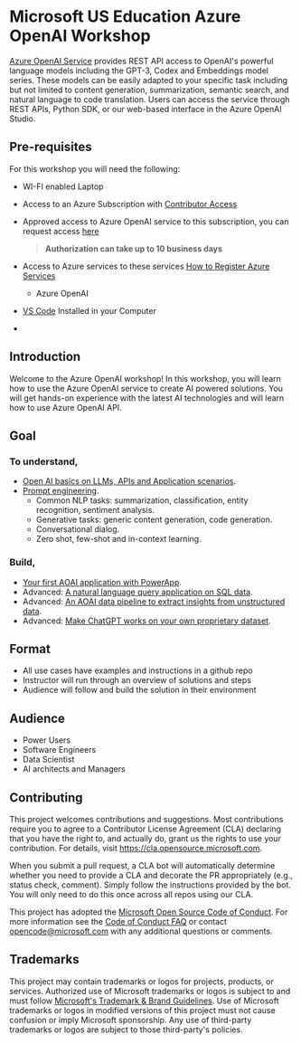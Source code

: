 # Microsoft US Education Azure OpenAI Workshop 

[Azure OpenAI Service](https://learn.microsoft.com/en-us/azure/cognitive-services/openai/overview) provides REST API access to OpenAI's powerful language models including the GPT-3, Codex and Embeddings model series. These models can be easily adapted to your specific task including but not limited to content generation, summarization, semantic search, and natural language to code translation. Users can access the service through REST APIs, Python SDK, or our web-based interface in the Azure OpenAI Studio.

## Pre-requisites

For this workshop you will need the following:

- WI-FI enabled Laptop
- Access to an Azure Subscription with [Contributor Access](https://learn.microsoft.com/en-us/azure/role-based-access-control/role-assignments-steps)
- Approved access to Azure OpenAI service to this subscription, you can request access [here](https://customervoice.microsoft.com/Pages/ResponsePage.aspx?id=v4j5cvGGr0GRqy180BHbR7en2Ais5pxKtso_Pz4b1_xUOFA5Qk1UWDRBMjg0WFhPMkIzTzhKQ1dWNyQlQCN0PWcu)

  > **Authorization can take up to 10 business days**

- Access to Azure services to these services [How to Register Azure Services](https://learn.microsoft.com/en-us/azure/azure-resource-manager/management/resource-providers-and-types)
  - Azure OpenAI
- [VS Code](https://code.visualstudio.com/download) Installed in your Computer
- 

## Introduction

Welcome to the Azure OpenAI workshop! In this workshop, you will learn how to use the Azure OpenAI service to create AI powered solutions. You will get hands-on experience with the latest AI technologies and will learn how to use Azure OpenAI API. 

## Goal

### To understand,

- [Open AI basics on LLMs, APIs and Application scenarios](https://learn.microsoft.com/en-us/azure/cognitive-services/openai/concepts/models).
- [Prompt engineering](https://github.com/microsoft/OpenAIWorkshop/tree/main/scenarios/prompt_engineering).
  - Common NLP tasks: summarization, classification, entity recognition, sentiment analysis.
  - Generative tasks: generic content generation, code generation.
  - Conversational dialog.
  - Zero shot, few-shot and in-context learning.

### Build,

- [Your first AOAI application with PowerApp](https://github.com/microsoft/OpenAIWorkshop/tree/main/scenarios/powerapp_and_python).
- Advanced: [A natural language query application on SQL data](https://github.com/microsoft/OpenAIWorkshop/tree/main/scenarios/natural_language_query).
- Advanced: [An AOAI data pipeline to extract insights from unstructured data](https://github.com/microsoft/OpenAIWorkshop/tree/main/scenarios/openai_batch_pipeline).
- Advanced: [Make ChatGPT works on your own proprietary dataset](https://github.com/microsoft/OpenAIWorkshop/tree/main/scenarios/openai_on_custom_dataset).

## Format

- All use cases have examples and instructions in a github repo
- Instructor will run through an overview of solutions and steps
- Audience will follow and build the solution in their environment

## Audience

- Power Users
- Software Engineers
- Data Scientist
- AI architects and Managers

## Contributing

This project welcomes contributions and suggestions.  Most contributions require you to agree to a
Contributor License Agreement (CLA) declaring that you have the right to, and actually do, grant us
the rights to use your contribution. For details, visit https://cla.opensource.microsoft.com.

When you submit a pull request, a CLA bot will automatically determine whether you need to provide
a CLA and decorate the PR appropriately (e.g., status check, comment). Simply follow the instructions
provided by the bot. You will only need to do this once across all repos using our CLA.

This project has adopted the [Microsoft Open Source Code of Conduct](https://opensource.microsoft.com/codeofconduct/).
For more information see the [Code of Conduct FAQ](https://opensource.microsoft.com/codeofconduct/faq/) or
contact [opencode@microsoft.com](mailto:opencode@microsoft.com) with any additional questions or comments.

## Trademarks 

This project may contain trademarks or logos for projects, products, or services. Authorized use of Microsoft 
trademarks or logos is subject to and must follow 
[Microsoft's Trademark & Brand Guidelines](https://www.microsoft.com/en-us/legal/intellectualproperty/trademarks/usage/general).
Use of Microsoft trademarks or logos in modified versions of this project must not cause confusion or imply Microsoft sponsorship.
Any use of third-party trademarks or logos are subject to those third-party's policies.
